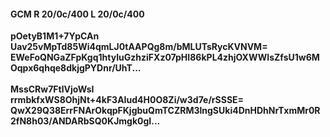 #### GCM R 20/0c/400 L 20/0c/400
**pOetyB1M1+7YpCAn**<br/>**Uav25vMpTd85Wi4qmLJ0tAAPQg8m/bMLUTsRycKVNVM=**<br/>**EWeFoQNGaZFpKgq1htyIuGzhziFXz07pHI86kPL4zhjOXWWIsZfsU1w6MOqpx6qhqe8dkjgPYDnr/UhT...**<br/><br/>
**MssCRw7FtlVjoWsI**<br/>**rrmbkfxWS8OhjNt+4kF3AIud4H0O8Zi/w3d7e/rSSSE=**<br/>**QwX29Q38ErrFNArOkqpFKjgbuQmTCZRM3lngSUki4DnHDhNrTxmMr0R2fN8h03/ANDARbSQ0KJmgk0gI...**